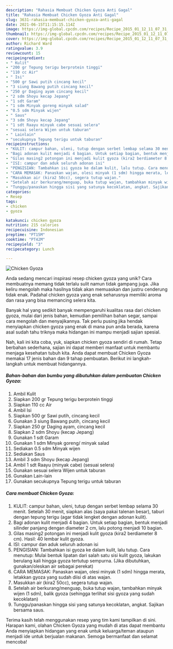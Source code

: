 ```yaml
---
description: "Rahasia Membuat Chicken Gyoza Anti Gagal"
title: "Rahasia Membuat Chicken Gyoza Anti Gagal"
slug: 3631-rahasia-membuat-chicken-gyoza-anti-gagal
date: 2021-06-15T11:15:15.114Z
image: https://img-global.cpcdn.com/recipes/Recipe_2015_01_12_11_07_31_875_eb412948f5405c42ab5b/680x482cq70/chicken-gyoza-foto-resep-utama.jpg
thumbnail: https://img-global.cpcdn.com/recipes/Recipe_2015_01_12_11_07_31_875_eb412948f5405c42ab5b/680x482cq70/chicken-gyoza-foto-resep-utama.jpg
cover: https://img-global.cpcdn.com/recipes/Recipe_2015_01_12_11_07_31_875_eb412948f5405c42ab5b/680x482cq70/chicken-gyoza-foto-resep-utama.jpg
author: Richard Ward
ratingvalue: 3.9
reviewcount: 15
recipeingredient:
- " Kulit"
- "200 gr Tepung terigu berprotein tinggi"
- "110 cc Air"
- " Isi"
- "500 gr Sawi putih cincang kecil"
- "3 siung Bawang putih cincang kecil"
- "250 gr Daging ayam cincang kecil"
- "2 sdm Shoyu kecap Jepang"
- "1 sdt Garam"
- "1 sdm Minyak goreng minyak salad"
- "0.5 sdm Minyak wijen"
- " Saus"
- "3 sdm Shoyu kecap Jepang"
- "1 sdt Raayu minyak cabe sesuai selera"
- "sesuai selera Wijen untuk taburan"
- " Lainlain"
- "secukupnya Tepung terigu untuk taburan"
recipeinstructions:
- "KULIT: campur bahan, uleni, tutup dengan serbet lembap selama 30 menit. Setelah 30 menit, siapkan alas (saya pakai talenan besar), taburi dengan tepung terigu (agar tidak lengket dengan adonan kulit)."
- "Bagi adonan kulit menjadi 4 bagian. Untuk setiap bagian, bentuk menjadi silinder panjang dengan diameter 2 cm, lalu potong menjadi 10 bagian."
- "Gilas masing2 potongan ini menjadi kulit gyoza (kira2 berdiameter 8 cm). Hasil: 40 lembar kulit gyoza."
- "ISI: campur dan aduk seluruh adonan isi"
- "PENGISIAN: Tambahkan isi gyoza ke dalam kulit, lalu tutup. Cara menutup: Mulai bentuk lipatan dari salah satu sisi kulit gyoza, lakukan berulang kali hingga gyoza tertutup sempurna. (Jika dibutuhkan, gunakan/oleskan air sebagai perekat)"
- "CARA MEMASAK: Panaskan wajan, olesi minyak (1 sdm) hingga merata, letakkan gyoza yang sudah diisi di atas wajan."
- "Masukkan air (kira2 50cc), segera tutup wajan."
- "Setelah air berkurang/menguap, buka tutup wajan, tambahkan minyak wijen (1 sdm), balik gyoza (sehingga terlihat sisi gyoza yang sudah kecoklatan)"
- "Tunggu/panaskan hingga sisi yang satunya kecoklatan, angkat. Sajikan bersama saus."
categories:
- Resep
tags:
- chicken
- gyoza

katakunci: chicken gyoza 
nutrition: 215 calories
recipecuisine: Indonesian
preptime: "PT15M"
cooktime: "PT42M"
recipeyield: "3"
recipecategory: Lunch

---
```



![Chicken Gyoza](https://img-global.cpcdn.com/recipes/Recipe_2015_01_12_11_07_31_875_eb412948f5405c42ab5b/680x482cq70/chicken-gyoza-foto-resep-utama.jpg)

Anda sedang mencari inspirasi resep chicken gyoza yang unik? Cara membuatnya memang tidak terlalu sulit namun tidak gampang juga. Jika keliru mengolah maka hasilnya tidak akan memuaskan dan justru cenderung tidak enak. Padahal chicken gyoza yang enak seharusnya memiliki aroma dan rasa yang bisa memancing selera kita.

Banyak hal yang sedikit banyak mempengaruhi kualitas rasa dari chicken gyoza, mulai dari jenis bahan, kemudian pemilihan bahan segar, sampai cara mengolah dan menyajikannya. Tak perlu pusing jika hendak menyiapkan chicken gyoza yang enak di mana pun anda berada, karena asal sudah tahu triknya maka hidangan ini mampu menjadi sajian spesial.




Nah, kali ini kita coba, yuk, siapkan chicken gyoza sendiri di rumah. Tetap berbahan sederhana, sajian ini dapat memberi manfaat untuk membantu menjaga kesehatan tubuh kita. Anda dapat membuat Chicken Gyoza memakai 17 jenis bahan dan 9 tahap pembuatan. Berikut ini langkah-langkah untuk membuat hidangannya.

<!--inarticleads1-->

##### Bahan-bahan dan bumbu yang dibutuhkan dalam pembuatan Chicken Gyoza:

1. Ambil  Kulit
1. Siapkan 200 gr Tepung terigu berprotein tinggi
1. Siapkan 110 cc Air
1. Ambil  Isi
1. Siapkan 500 gr Sawi putih, cincang kecil
1. Gunakan 3 siung Bawang putih, cincang kecil
1. Siapkan 250 gr Daging ayam, cincang kecil
1. Siapkan 2 sdm Shoyu (kecap Jepang)
1. Gunakan 1 sdt Garam
1. Gunakan 1 sdm Minyak goreng/ minyak salad
1. Sediakan 0.5 sdm Minyak wijen
1. Sediakan  Saus
1. Ambil 3 sdm Shoyu (kecap Jepang)
1. Ambil 1 sdt Raayu (minyak cabe) (sesuai selera)
1. Gunakan sesuai selera Wijen untuk taburan
1. Gunakan  Lain-lain
1. Gunakan secukupnya Tepung terigu untuk taburan




<!--inarticleads2-->

##### Cara membuat Chicken Gyoza:

1. KULIT: campur bahan, uleni, tutup dengan serbet lembap selama 30 menit. Setelah 30 menit, siapkan alas (saya pakai talenan besar), taburi dengan tepung terigu (agar tidak lengket dengan adonan kulit).
1. Bagi adonan kulit menjadi 4 bagian. Untuk setiap bagian, bentuk menjadi silinder panjang dengan diameter 2 cm, lalu potong menjadi 10 bagian.
1. Gilas masing2 potongan ini menjadi kulit gyoza (kira2 berdiameter 8 cm). Hasil: 40 lembar kulit gyoza.
1. ISI: campur dan aduk seluruh adonan isi
1. PENGISIAN: Tambahkan isi gyoza ke dalam kulit, lalu tutup. Cara menutup: Mulai bentuk lipatan dari salah satu sisi kulit gyoza, lakukan berulang kali hingga gyoza tertutup sempurna. (Jika dibutuhkan, gunakan/oleskan air sebagai perekat)
1. CARA MEMASAK: Panaskan wajan, olesi minyak (1 sdm) hingga merata, letakkan gyoza yang sudah diisi di atas wajan.
1. Masukkan air (kira2 50cc), segera tutup wajan.
1. Setelah air berkurang/menguap, buka tutup wajan, tambahkan minyak wijen (1 sdm), balik gyoza (sehingga terlihat sisi gyoza yang sudah kecoklatan)
1. Tunggu/panaskan hingga sisi yang satunya kecoklatan, angkat. Sajikan bersama saus.




Terima kasih telah menggunakan resep yang tim kami tampilkan di sini. Harapan kami, olahan Chicken Gyoza yang mudah di atas dapat membantu Anda menyiapkan hidangan yang enak untuk keluarga/teman ataupun menjadi ide untuk berjualan makanan. Semoga bermanfaat dan selamat mencoba!
